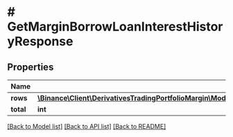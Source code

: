# # GetMarginBorrowLoanInterestHistoryResponse

## Properties

Name | Type | Description | Notes
------------ | ------------- | ------------- | -------------
**rows** | [**\Binance\Client\DerivativesTradingPortfolioMargin\Model\GetMarginBorrowLoanInterestHistoryResponseRowsInner[]**](GetMarginBorrowLoanInterestHistoryResponseRowsInner.md) |  | [optional]
**total** | **int** |  | [optional]

[[Back to Model list]](../../README.md#models) [[Back to API list]](../../README.md#endpoints) [[Back to README]](../../README.md)
